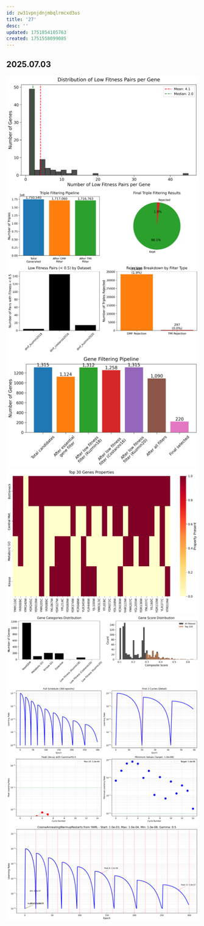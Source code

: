 ```yaml
---
id: zw31vpnjdnjmbqlrmcxd3us
title: '27'
desc: ''
updated: 1751854105763
created: 1751558099085
---
```



## 2025.07.03

![](./assets/images/low_fitness_pairs_distribution_2025-07-03-11-39-38.png)
![](./assets/images/triple_filtering_summary_2025-07-03-11-39-38.png)
![](./assets/images/gene_filtering_pipeline_2025-07-03-11-37-27.png)
![](./assets/images/top_genes_properties_2025-07-03-11-37-27.png)
![](./assets/images/gene_ranking_overview_2025-07-03-11-37-27.png)
![](./assets/images/cosine_annealing_warmup_restarts_detailed_analysis_2025-07-01-14-14-14.png)
![](./assets/images/cosine_annealing_warmup_restarts_lr_schedule_2025-07-01-14-14-13.png)